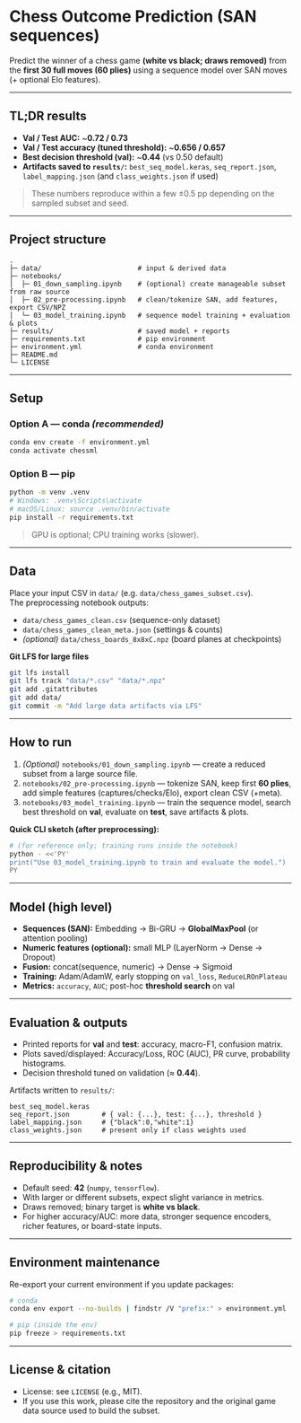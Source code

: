 # Chess Outcome Prediction (SAN sequences)

Predict the winner of a chess game **(white vs black; draws removed)** from the **first 30 full moves (60 plies)** using a sequence model over SAN moves (+ optional Elo features).

---

## TL;DR results

- **Val / Test AUC:** ~**0.72 / 0.73**
- **Val / Test accuracy (tuned threshold):** ~**0.656 / 0.657**
- **Best decision threshold (val):** ~**0.44** (vs 0.50 default)
- **Artifacts saved to `results/`:** `best_seq_model.keras`, `seq_report.json`, `label_mapping.json` (and `class_weights.json` if used)

> These numbers reproduce within a few ±0.5 pp depending on the sampled subset and seed.

---

## Project structure

```
.
├─ data/                        # input & derived data
├─ notebooks/
│  ├─ 01_down_sampling.ipynb    # (optional) create manageable subset from raw source
│  ├─ 02_pre-processing.ipynb   # clean/tokenize SAN, add features, export CSV/NPZ
│  └─ 03_model_training.ipynb   # sequence model training + evaluation & plots
├─ results/                     # saved model + reports
├─ requirements.txt             # pip environment
├─ environment.yml              # conda environment
├─ README.md
└─ LICENSE
```

---

## Setup

### Option A — conda *(recommended)*

```bash
conda env create -f environment.yml
conda activate chessml
```

### Option B — pip

```bash
python -m venv .venv
# Windows: .venv\Scripts\activate
# macOS/Linux: source .venv/bin/activate
pip install -r requirements.txt
```

> GPU is optional; CPU training works (slower).

---

## Data

Place your input CSV in `data/` (e.g. `data/chess_games_subset.csv`).  
The preprocessing notebook outputs:

- `data/chess_games_clean.csv` (sequence-only dataset)
- `data/chess_games_clean_meta.json` (settings & counts)
- *(optional)* `data/chess_boards_8x8xC.npz` (board planes at checkpoints)

**Git LFS for large files**

```bash
git lfs install
git lfs track "data/*.csv" "data/*.npz"
git add .gitattributes
git add data/
git commit -m "Add large data artifacts via LFS"
```

---

## How to run

1. *(Optional)* `notebooks/01_down_sampling.ipynb` — create a reduced subset from a large source file.  
2. `notebooks/02_pre-processing.ipynb` — tokenize SAN, keep first **60 plies**, add simple features (captures/checks/Elo), export clean CSV (+meta).  
3. `notebooks/03_model_training.ipynb` — train the sequence model, search best threshold on **val**, evaluate on **test**, save artifacts & plots.

**Quick CLI sketch (after preprocessing):**

```bash
# (for reference only; training runs inside the notebook)
python - <<'PY'
print("Use 03_model_training.ipynb to train and evaluate the model.")
PY
```

---

## Model (high level)

- **Sequences (SAN):** Embedding → Bi-GRU → **GlobalMaxPool** (or attention pooling)  
- **Numeric features (optional):** small MLP (LayerNorm → Dense → Dropout)  
- **Fusion:** concat(sequence, numeric) → Dense → Sigmoid  
- **Training:** Adam/AdamW, early stopping on `val_loss`, `ReduceLROnPlateau`  
- **Metrics:** `accuracy`, `AUC`; post-hoc **threshold search** on val

---

## Evaluation & outputs

- Printed reports for **val** and **test**: accuracy, macro-F1, confusion matrix.  
- Plots saved/displayed: Accuracy/Loss, ROC (AUC), PR curve, probability histograms.  
- Decision threshold tuned on validation (≈ **0.44**).

Artifacts written to `results/`:

```
best_seq_model.keras
seq_report.json        # { val: {...}, test: {...}, threshold }
label_mapping.json     # {"black":0,"white":1}
class_weights.json     # present only if class weights used
```

---

## Reproducibility & notes

- Default seed: **42** (`numpy`, `tensorflow`).  
- With larger or different subsets, expect slight variance in metrics.  
- Draws removed; binary target is **white vs black**.  
- For higher accuracy/AUC: more data, stronger sequence encoders, richer features, or board-state inputs.

---

## Environment maintenance

Re-export your current environment if you update packages:

```bash
# conda
conda env export --no-builds | findstr /V "prefix:" > environment.yml

# pip (inside the env)
pip freeze > requirements.txt
```

---

## License & citation

- License: see `LICENSE` (e.g., MIT).  
- If you use this work, please cite the repository and the original game data source used to build the subset.
